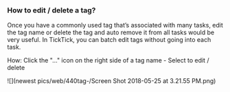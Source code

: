 ### How to edit / delete a tag?

Once you have a commonly used tag that’s associated with many tasks, edit the tag name or delete the tag and auto remove it from all tasks would be very useful. In TickTick, you can batch edit tags without going into each task. 

How: Click the "..." icon on the right side of a tag name - Select to edit / delete

![](newest pics/web/440tag-/Screen Shot 2018-05-25 at 3.21.55 PM.png)